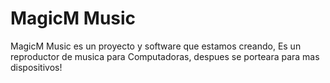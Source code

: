 # MagicM Music
MagicM Music es un proyecto y software que estamos creando, Es un reproductor de musica para Computadoras, despues se porteara para mas dispositivos!

